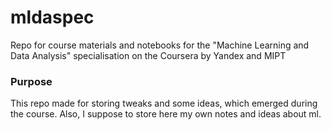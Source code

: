 # mldaspec
Repo for course materials and notebooks for the "Machine Learning and Data Analysis" specialisation on the Coursera by Yandex and MIPT

### Purpose
This repo made for storing tweaks and some ideas, which emerged during the course.
Also, I suppose to store here my own notes and ideas about ml.
